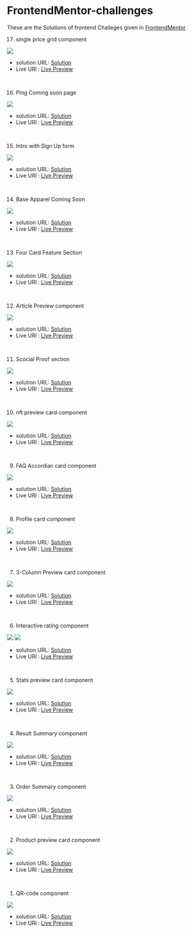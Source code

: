 # FrontendMentor-challenges

These are the Solutions of frontend Challeges given in [FrontendMentor](https://www.frontendmentor.io/)

17. single price grid component

![](./ping-coming-soon-page-master/screenshot.png)

- solution URL: [Solution](https://github.com/akanksha493/FrontendMentor-challenges/tree/main/single-price-grid-component-master)
- Live URl : [Live Preview](https://akanksha493.github.io/FrontendMentor-challenges/single-price-grid-component-master/)

<br>

16. Ping Coming soon page

![](./ping-coming-soon-page-master/screenshot.png)

- solution URL: [Solution](https://github.com/akanksha493/FrontendMentor-challenges/tree/main/ping-coming-soon-page-master)
- Live URl : [Live Preview](https://akanksha493.github.io/FrontendMentor-challenges/ping-coming-soon-page-master/)

<br>

15. Intro with Sign Up form

![](./intro-component-with-signup-form-master/screenshot.png)

- solution URL: [Solution](https://github.com/akanksha493/FrontendMentor-challenges/tree/main/intro-component-with-signup-form-master)
- Live URl : [Live Preview](https://akanksha493.github.io/FrontendMentor-challenges/intro-component-with-signup-form-master/)

<br>

14. Base Apparel Coming Soon

![](./base-apparel-coming-soon-master/screenshot.png)

- solution URL: [Solution](https://github.com/akanksha493/FrontendMentor-challenges/tree/main/base-apparel-coming-soon-master)
- Live URl : [Live Preview](https://akanksha493.github.io/FrontendMentor-challenges/base-apparel-coming-soon-master/)

<br>

13. Four Card Feature Section

![](./four-card-feature-section-master/screenshot.png)

- solution URL: [Solution](https://github.com/akanksha493/FrontendMentor-challenges/tree/main/four-card-feature-section-master)
- Live URl : [Live Preview](https://akanksha493.github.io/FrontendMentor-challenges/four-card-feature-section-master/)

<br>

12. Article Preview component

![](./article-preview-component-master/screenshot.png)

- solution URL: [Solution](https://github.com/akanksha493/FrontendMentor-challenges/tree/main/article-preview-component-master)
- Live URl : [Live Preview](https://akanksha493.github.io/FrontendMentor-challenges/article-preview-component-master/)

<br>

11. Scocial Proof section

![](./social-proof-section-master/screenshot.png)

- solution URL: [Solution](https://github.com/akanksha493/FrontendMentor-challenges/tree/main/social-proof-section-master)
- Live URl : [Live Preview](https://akanksha493.github.io/FrontendMentor-challenges/social-proof-section-master/)

<br>

10. nft preview card component

![](./nft-preview-card-component-main/screenshot.png)

- solution URL: [Solution](https://github.com/akanksha493/FrontendMentor-challenges/tree/main/nft-preview-card-component-main)
- Live URl : [Live Preview](https://akanksha493.github.io/FrontendMentor-challenges/nft-preview-card-component-main/)

<br>

9. FAQ Accordian card component

![](./faq-accordion-card-main/screenshot.png)

- solution URL: [Solution](https://github.com/akanksha493/FrontendMentor-challenges/tree/main/faq-accordion-card-main)
- Live URl : [Live Preview](https://akanksha493.github.io/FrontendMentor-challenges/faq-accordion-card-main/)

<br>

8. Profile card component

![](./profile-card-component-main/screenshot.png)

- solution URL: [Solution](https://github.com/akanksha493/FrontendMentor-challenges/tree/main/profile-card-component-main)
- Live URl : [Live Preview](https://akanksha493.github.io/FrontendMentor-challenges/profile-card-component-main/)

<br>

7. 3-Column Preview card component

![](./3-column-preview-card-component-main/screenshot.png)

- solution URL: [Solution](https://github.com/akanksha493/FrontendMentor-challenges/tree/main/3-column-preview-card-component-main)
- Live URl : [Live Preview](https://akanksha493.github.io/FrontendMentor-challenges/3-column-preview-card-component-main/)

<br>

6. Interactive rating component

![](./interactive-rating-component-main/screenshot-rate.png)
![](./interactive-rating-component-main/screenshot-tq.png)


- solution URL: [Solution](https://github.com/akanksha493/FrontendMentor-challenges/tree/main/interactive-rating-component-main)
- Live URl : [Live Preview](https://akanksha493.github.io/FrontendMentor-challenges/interactive-rating-component-main/)

<br>

5. Stats preview card component

![](./stats-preview-card-component-main/screenshot.png)

- solution URL: [Solution](https://github.com/akanksha493/FrontendMentor-challenges/tree/main/stats-preview-card-component-main)
- Live URl : [Live Preview](https://akanksha493.github.io/FrontendMentor-challenges/stats-preview-card-component-main/)

<br>

4. Result Summary component

![](./results-summary-component-main/design/screenshot.png)

- solution URL: [Solution](https://github.com/akanksha493/FrontendMentor-challenges/tree/main/results-summary-component-main)
- Live URl : [Live Preview](https://akanksha493.github.io/FrontendMentor-challenges/results-summary-component-main/)

<br>

3. Order Summary component

![](./order-summary-component-main/screenshot.png)

- solution URL: [Solution](https://github.com/akanksha493/FrontendMentor-challenges/tree/main/order-summary-component-main)
- Live URl : [Live Preview](https://akanksha493.github.io/FrontendMentor-challenges/order-summary-component-main/)

<br>

2. Product preview card component

![](./product-preview-card-component-main/screenshot.png)

- solution URL: [Solution](https://github.com/akanksha493/FrontendMentor-challenges/tree/main/product-preview-card-component-main)
- Live URl : [Live Preview](https://akanksha493.github.io/FrontendMentor-challenges/product-preview-card-component-main/)

<br>

1. QR-code component

![](./qr-code-component-main/screenshot.png)

- solution URL: [Solution](https://github.com/akanksha493/FrontendMentor-challenges/tree/main/qr-code-component-main)
- Live URl : [Live Preview](https://akanksha493.github.io/FrontendMentor-challenges/qr-code-component-main/)

<br>

